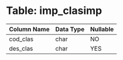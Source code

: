 # Table: imp_clasimp

| Column Name | Data Type | Nullable |
|-------------|-----------|----------|
| cod_clas | char | NO |
| des_clas | char | YES |
